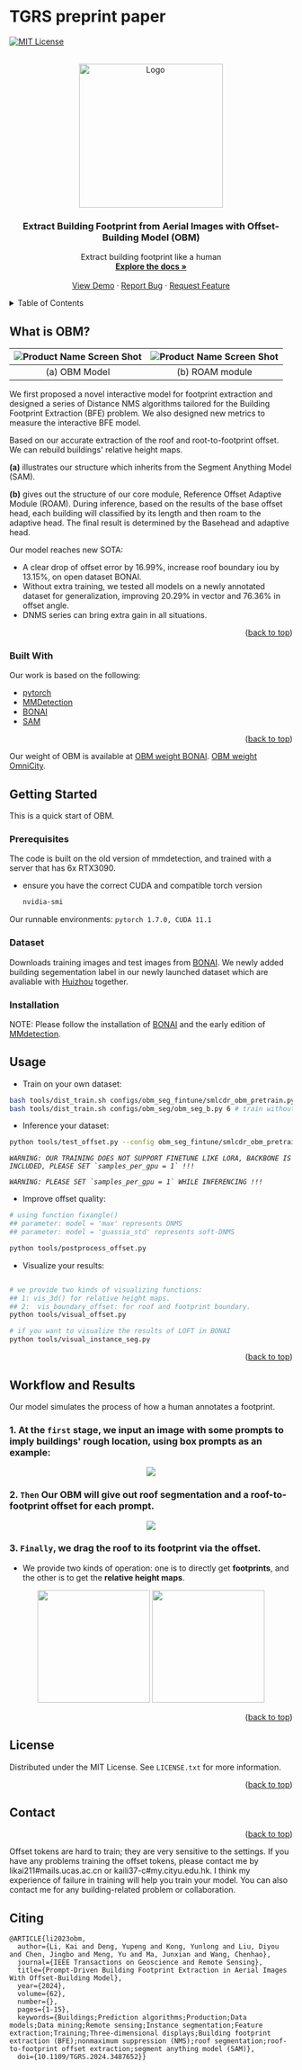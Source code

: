 # TGRS preprint paper

<!-- Improved compatibility of back to top link: See: https://github.com/othneildrew/Best-README-Template/pull/73 -->
<a name="readme-top"></a>
<!--
*** Thanks for checking out the Best-README-Template. If you have a suggestion
*** that would make this better, please fork the repo and create a pull request
*** or simply open an issue with the tag "enhancement".
*** Don't forget to give the project a star!
*** Thanks again! Now go create something AMAZING! :D
-->


<!-- PROJECT SHIELDS -->
<!--
*** I'm using markdown "reference style" links for readability.
*** Reference links are enclosed in brackets [ ] instead of parentheses ( ).
*** See the bottom of this document for the declaration of the reference variables
*** for contributors-url, forks-url, etc. This is an optional, concise syntax you may use.
*** https://www.markdownguide.org/basic-syntax/#reference-style-links
-->
<!-- [![Contributors][contributors-shield]][contributors-url] -->

[![MIT License][license-shield]][license-url]



<!-- PROJECT LOGO -->
<br />
<div align="center">
  <a href="https://github.com">
    <img src="images/logo2.png" alt="Logo" width="256" height="256">
  </a>

  <h3 align="center">Extract Building Footprint from Aerial Images with Offset-Building Model (OBM)</h3>

  <p align="center">
    Extract building footprint like a human
    <br />
    <a href="https://github.com/"><strong>Explore the docs »</strong></a>
    <br />
    <br />
    <a href="https://github.com/">View Demo</a>
    ·
    <a href="https://github.com/issues">Report Bug</a>
    ·
    <a href="https://github.com/issues">Request Feature</a>
  </p>
</div>



<!-- TABLE OF CONTENTS -->
<details>
  <summary>Table of Contents</summary>
  <ol>
    <li>
      <a href="#What is OBM?">What is OBM?</a>
      <ul>
        <li><a href="#built-with">Built With</a></li>
      </ul>
    </li>
    <li>
      <a href="#getting-started">Getting Started</a>
      <ul>
        <li><a href="#prerequisites">Prerequisites</a></li>
        <li><a href="#installation">Installation</a></li>
      </ul>
    </li>
    <li><a href="#usage">Usage</a></li>
    <li><a href="#Workflow and Results">Results</a></li>
    <li><a href="#license">License</a></li>
    <li><a href="#contact">Contact</a></li>
  </ol>
</details>



<!-- ABOUT THE PROJECT -->
## What is OBM?

<!-- [![Product Name Screen Shot][product-screenshot]](https://example.com) -->
| ![Product Name Screen Shot][product-screenshot] | ![Product Name Screen Shot][ROAM-screenshot] |
| :---: | :---: |
| (a) OBM Model | (b) ROAM module |

We first proposed a novel interactive model for footprint extraction and designed a series of Distance NMS algorithms tailored for the Building Footprint Extraction (BFE) problem. We also designed new metrics to measure the interactive BFE model.  

Based on our accurate extraction of the roof and root-to-footprint offset. We can rebuild buildings' relative height maps. 

**(a)** illustrates our  structure which inherits from the Segment Anything Model (SAM). 

**(b)** gives out the structure of our core module, Reference Offset Adaptive Module (ROAM). During inference, based on the results of the base offset head, each building will classified by its length and then roam to the adaptive head. The final result is determined by the Basehead and adaptive head.   


Our model reaches new SOTA:
* A clear drop of offset error by 16.99%, increase roof boundary iou by 13.15%, on open dataset BONAI. 
* Without extra training, we tested all models on a newly annotated dataset for generalization, improving 20.29% in vector and 76.36% in offset angle. 
* DNMS series can bring extra gain in all situations. 

<p align="right">(<a href="#readme-top">back to top</a>)</p>



### Built With

Our work is based on the following:

-  [pytorch]
-  [MMDetection]
-  [BONAI]
-  [SAM]
<p align="right">(<a href="#readme-top">back to top</a>)</p>
Our weight of OBM is available at <a href="https://1drv.ms/u/c/4714078bb90d0216/EbVLDOlRwlZHr5h60nC3HuoBk1QrRFc6QqY_oXPCz-_3nA?e=Xbe1Qc" title="OBM_weight_BONAI">OBM weight BONAI</a>.  
<a href="https://1drv.ms/u/c/4714078bb90d0216/ETHrZ7LPl-dAn-mKaGrZdnsBk6UmdOwF_sYWmqBFuUQDOw?e=oamaWZ" title="OBM_weight_OmniCity">OBM weight OmniCity</a>. 


<!-- GETTING STARTED -->
## Getting Started

This is a quick start of OBM. 

### Prerequisites

The code is built on the old version of mmdetection, and trained with a server that has 6x RTX3090.     
* ensure you have the correct CUDA and compatible torch version
  ```sh
  nvidia-smi
  ```
Our runnable environments:
 `pytorch 1.7.0, CUDA 11.1`


### Dataset
Downloads training images and test images from [BONAI]. We newly added building segementation label in our newly launched dataset which are avaliable with [Huizhou] together. 

### Installation

NOTE: Please follow the installation of [BONAI] and the early edition of [MMdetection].



<!-- USAGE EXAMPLES -->
## Usage

* Train on your own dataset:
```bash
bash tools/dist_train.sh configs/obm_seg_fintune/smlcdr_obm_pretrain.py 6 # train with ROAM
bash tools/dist_train.sh configs/obm_seg/obm_seg_b.py 6 # train without ROAM
```

* Inference your dataset:
```bash
python tools/test_offset.py --config obm_seg_fintune/smlcdr_obm_pretrain.py
```

_``WARNING: OUR TRAINING DOES NOT SUPPORT FINETUNE LIKE LORA, BACKBONE IS INCLUDED, PLEASE SET `samples_per_gpu = 1` !!!``_

_``WARNING: PLEASE SET `samples_per_gpu = 1` WHILE INFERENCING !!!``_

* Improve offset quality:

```bash
# using function fixangle()
## parameter: model = 'max' represents DNMS
## parameter: model = 'guassia_std' represents soft-DNMS

python tools/postprocess_offset.py 
```

* Visualize your results:
```bash

# we provide two kinds of visualizing functions: 
## 1: vis_3d() for relative height maps. 
## 2:  vis_boundary_offset: for roof and footprint boundary. 
python tools/visual_offset.py 

# if you want to visualize the results of LOFT in BONAI
python tools/visual_instance_seg.py

```
<p align="right">(<a href="#readme-top">back to top</a>)</p>



<!-- ROADMAP -->
## Workflow and Results
Our model  simulates the process of how a human annotates a footprint. 

### 1. At the **`first`** stage, we input an image with some prompts to imply buildings' rough location, using box prompts as an example:
<div align=center>
  <img src="images/inputim.png" >
</div>

### 2. **`Then`** Our OBM will give out roof segmentation and a roof-to-footprint offset for each prompt. 
<div align=center>
  <img src="images/model_out.png">
</div>

### 3. **`Finally`**, we drag the roof to its footprint via the offset. 

* We provide two kinds of operation: one is to directly get **footprints**, and the other is to get the **relative height maps**. 
<div align=center>
  <img src="images/boundary.png" width="200" height="200"> <img src="images/HeightMap.png" width="200" height="200">
</div>

<p align="right">(<a href="#readme-top">back to top</a>)</p>



<!-- LICENSE -->
## License

Distributed under the MIT License. See `LICENSE.txt` for more information.

<p align="right">(<a href="#readme-top">back to top</a>)</p>



<!-- CONTACT -->
## Contact

<p align="right">(<a href="#readme-top">back to top</a>)</p>
Offset tokens are hard to train; they are very sensitive to the settings. 
If you have any problems training the offset tokens, please contact me by likai211#mails.ucas.ac.cn or kaili37-c#my.cityu.edu.hk. 
I think my experience of failure in training will help you train your model.
You can also contact me for any building-related problem or collaboration. 



## Citing
```
@ARTICLE{li2023obm,
  author={Li, Kai and Deng, Yupeng and Kong, Yunlong and Liu, Diyou and Chen, Jingbo and Meng, Yu and Ma, Junxian and Wang, Chenhao},
  journal={IEEE Transactions on Geoscience and Remote Sensing}, 
  title={Prompt-Driven Building Footprint Extraction in Aerial Images With Offset-Building Model}, 
  year={2024},
  volume={62},
  number={},
  pages={1-15},
  keywords={Buildings;Prediction algorithms;Production;Data models;Data mining;Remote sensing;Instance segmentation;Feature extraction;Training;Three-dimensional displays;Building footprint extraction (BFE);nonmaximum suppression (NMS);roof segmentation;roof-to-footprint offset extraction;segment anything model (SAM)},
  doi={10.1109/TGRS.2024.3487652}}
```




<!-- MARKDOWN LINKS & IMAGES -->
<!-- https://www.markdownguide.org/basic-syntax/#reference-style-links -->
[contributors-shield]: https://img.shields.io/github/contributors/othneildrew/Best-README-Template.svg?style=for-the-badge
[contributors-url]: https://github.com/
[forks-shield]: https://img.shields.io/github/forks/othneildrew/Best-README-Template.svg?style=for-the-badge
[forks-url]: https://github.com/network/members
[stars-shield]: https://img.shields.io/github/stars/othneildrew/Best-README-Template.svg?style=for-the-badge
[stars-url]: https://github.com/stargazers
[issues-shield]: https://img.shields.io/github/issues/othneildrew/Best-README-Template.svg?style=for-the-badge
[issues-url]: https://github.com/issues
[license-shield]: https://img.shields.io/github/license/othneildrew/Best-README-Template.svg?style=for-the-badge
[license-url]: https://github.com/likaiucas/OBM/blob/main/LICENSE.txt
[product-screenshot]: images/model2.png
[ROAM-screenshot]: images/ROAM.png
[Next.js]: https://img.shields.io/badge/next.js-000000?style=for-the-badge&logo=nextdotjs&logoColor=white
[Next-url]: https://nextjs.org/
[React.js]: https://img.shields.io/badge/React-20232A?style=for-the-badge&logo=react&logoColor=61DAFB
[React-url]: https://reactjs.org/
[Vue.js]: https://img.shields.io/badge/Vue.js-35495E?style=for-the-badge&logo=vuedotjs&logoColor=4FC08D
[Vue-url]: https://vuejs.org/
[Angular.io]: https://img.shields.io/badge/Angular-DD0031?style=for-the-badge&logo=angular&logoColor=white
[Angular-url]: https://angular.io/
[Svelte.dev]: https://img.shields.io/badge/Svelte-4A4A55?style=for-the-badge&logo=svelte&logoColor=FF3E00
[Svelte-url]: https://svelte.dev/
[Laravel.com]: https://img.shields.io/badge/Laravel-FF2D20?style=for-the-badge&logo=laravel&logoColor=white
[Laravel-url]: https://laravel.com
[Bootstrap.com]: https://img.shields.io/badge/Bootstrap-563D7C?style=for-the-badge&logo=bootstrap&logoColor=white
[Bootstrap-url]: https://getbootstrap.com
[JQuery.com]: https://img.shields.io/badge/jQuery-0769AD?style=for-the-badge&logo=jquery&logoColor=white
[JQuery-url]: https://jquery.com 

[Huizhou]: https://portland-my.sharepoint.com/:f:/g/personal/kaili37-c_my_cityu_edu_hk/Ep2EnO01ZghPuebKASl5h60BUjbBvrbiSHKoSiwfIBYBNg?e=7hdlzQ

[OBMweight]: https://1drv.ms/u/c/4714078bb90d0216/EbVLDOlRwlZHr5h60nC3HuoBk1QrRFc6QqY_oXPCz-_3nA?e=Xbe1Qc
[pytorch.org]: https://pytorch.org
[MMDetection.git]: https://github.com/open-mmlab/mmdetection
[pytorch]: https://pytorch.org
[MMDetection]: https://github.com/open-mmlab/mmdetection
[BONAI.git]: https://github.com/jwwangchn/BONAI
[BONAI]: https://github.com/jwwangchn/BONAI
[SAM]: https://github.com/facebookresearch/segment-anything
